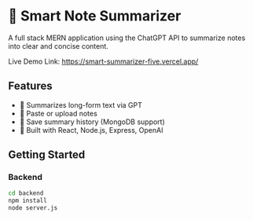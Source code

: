 # 📝 Smart Note Summarizer

A full stack MERN application using the ChatGPT API to summarize notes into clear and concise content.

Live Demo Link: https://smart-summarizer-five.vercel.app/

## Features
- 🧠 Summarizes long-form text via GPT
- 🧾 Paste or upload notes
- 💾 Save summary history (MongoDB support)
- 🚀 Built with React, Node.js, Express, OpenAI

## Getting Started

### Backend
```bash
cd backend
npm install
node server.js
